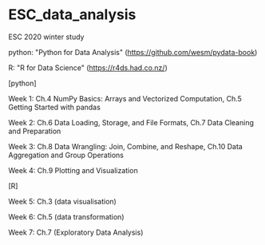 # ESC_data_analysis
ESC 2020 winter study

python: "Python for Data Analysis" (https://github.com/wesm/pydata-book)

R: "R for Data Science"  (https://r4ds.had.co.nz/)

[python]
        
Week 1: Ch.4 NumPy Basics: Arrays and Vectorized Computation, Ch.5 Getting Started with pandas
        
Week 2: Ch.6 Data Loading, Storage, and File Formats, Ch.7 Data Cleaning and Preparation
        
Week 3: Ch.8 Data Wrangling: Join, Combine, and Reshape, Ch.10 Data Aggregation and Group Operations
        
Week 4: Ch.9 Plotting and Visualization

[R]
        
Week 5: Ch.3 (data visualisation)
        
Week 6: Ch.5 (data transformation)
        
Week 7: Ch.7 (Exploratory Data Analysis)
